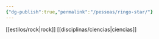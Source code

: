 ```yaml
---
{"dg-publish":true,"permalink":"/pessoas/ringo-star/"}
---
```


[[estilos/rock\|rock]] [[disciplinas/ciencias\|ciencias]]
